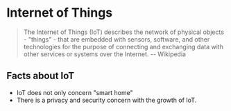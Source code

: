 # Internet of Things

> The Internet of Things (IoT) describes the network of physical objects - "things" - that are embedded with sensors, software, and other technologies for the purpose of connecting and exchanging data with other services or systems over the Internet.
> -- Wikipedia

## Facts about IoT

* IoT does not only concern "smart home"
* There is a privacy and security concern with the growth of IoT.
